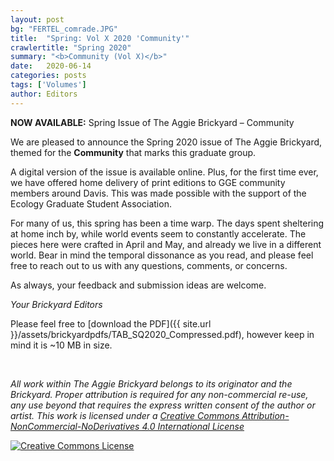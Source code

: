 ```yaml
---
layout: post
bg: "FERTEL_comrade.JPG"
title:  "Spring: Vol X 2020 'Community'"
crawlertitle: "Spring 2020"
summary: "<b>Community (Vol X)</b>"
date:   2020-06-14
categories: posts
tags: ['Volumes']
author: Editors
---
```


**NOW AVAILABLE:** Spring Issue of The Aggie Brickyard – Community

We are pleased to announce the Spring 2020 issue of The Aggie Brickyard, themed for the **Community** that marks this graduate group.

A digital version of the issue is available online. Plus, for the first time ever, we have offered home delivery of print editions to GGE community members around Davis. This was made possible with the support of the Ecology Graduate Student Association. 

For many of us, this spring has been a time warp. The days spent sheltering at home inch by, while world events seem to constantly accelerate. The pieces here were crafted in April and May, and already we live in a different world. Bear in mind the temporal dissonance as you read, and please feel free to reach out to us with any questions, comments, or concerns.

As always, your feedback and submission ideas are welcome.

*Your Brickyard Editors*

Please feel free to [download the PDF]({{ site.url }}/assets/brickyardpdfs/TAB_SQ2020_Compressed.pdf), however keep in mind it is ~10 MB in size.

<br>

<object style="width: 100%; height: 820px" data="/assets/brickyardpdfs/TAB_SQ2020_Compressed.pdf" type="application/pdf"></object>

*All work within The Aggie Brickyard belongs to its originator and the Brickyard. Proper attribution is required for any non-commercial re-use, any use beyond that requires the express written consent of the author or artist. This <span xmlns:dct="http://purl.org/dc/terms/" href="http://purl.org/dc/dcmitype/Text" rel="dct:type">work</span> is licensed under a <a rel="license" href="http://creativecommons.org/licenses/by-nc-nd/4.0/">Creative Commons Attribution-NonCommercial-NoDerivatives 4.0 International License</a>*

<a rel="license" href="http://creativecommons.org/licenses/by-nc-nd/4.0/"><img alt="Creative Commons License" style="border-width:0" src="https://i.creativecommons.org/l/by-nc-nd/4.0/88x31.png" /></a><br />
